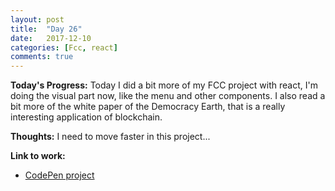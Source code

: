 ```yaml
---
layout: post
title:  "Day 26"
date:   2017-12-10
categories: [Fcc, react]
comments: true
---
```

**Today's Progress:** Today I did a bit more of my FCC project with react, I'm doing the visual part now, like the menu and other components. I also read a bit more of the white paper of the Democracy Earth, that is a really interesting application of blockchain.   

**Thoughts:** I need to move faster in this project...

**Link to work:**
* [CodePen project](https://codepen.io/camilavilarinho/pen/EyLZwk)
